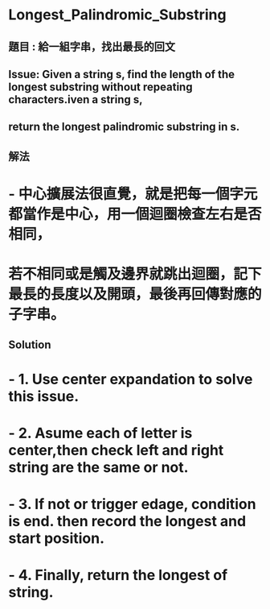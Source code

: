 # Longest_Palindromic_Substring

## 	題目 : 給一組字串，找出最長的回文
##	Issue: Given a string s, find the length of the longest substring without repeating characters.iven a string s, 
##         return the longest palindromic substring in s.

## 解法
#  - 中心擴展法很直覺，就是把每一個字元都當作是中心，用一個迴圈檢查左右是否相同，
#    若不相同或是觸及邊界就跳出迴圈，記下最長的長度以及開頭，最後再回傳對應的子字串。
## Solution
#  - 1. Use center expandation to solve this issue.  
#  - 2. Asume each of letter is center,then check left and right string are the same or not.
#  - 3. If not or trigger edage, condition is end. then record the longest and start position.
#  - 4. Finally, return the longest of string.


